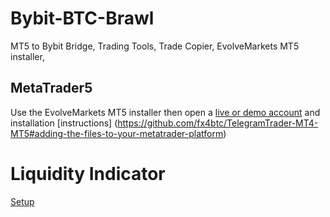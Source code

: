 # Bybit-BTC-Brawl
MT5 to Bybit Bridge, Trading Tools, Trade Copier, EvolveMarkets MT5 installer, 

## MetaTrader5
Use the EvolveMarkets MT5 installer then open a [live or demo account](http://bit.ly/FX4BTC) and installation [instructions] (https://github.com/fx4btc/TelegramTrader-MT4-MT5#adding-the-files-to-your-metatrader-platform)
# Liquidity Indicator
[Setup](https://twitter.com/fx4btc/status/1194556309812563968)


